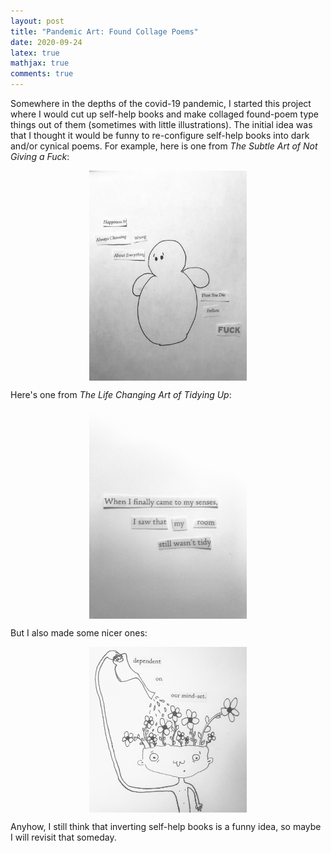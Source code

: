```yaml
---
layout: post 
title: "Pandemic Art: Found Collage Poems"
date: 2020-09-24
latex: true 
mathjax: true
comments: true
---
```


Somewhere in the depths of the covid-19 pandemic, I started this project where I would cut up self-help books and make collaged found-poem type things out of them (sometimes with little illustrations). The initial idea was that I thought it would be funny to re-configure self-help books into dark and/or cynical poems. For example, here is one from *The Subtle Art of Not Giving a Fuck*: 

<p>
<center>
<img alt="Life Changing" align="center" src="/figs/2020-09-24-pandemic-art/life_changing.jpg" width="50%">
</center>
</p>

Here's one from *The Life Changing Art of Tidying Up*:

<p>
<center>
<img alt="Tidying" align="center" src="/figs/2020-09-24-pandemic-art/tidying.jpg" width="50%">
</center>
</p>

But I also made some nicer ones: 

<p>
<center>
<img alt="Tidying" align="center" src="/figs/2020-09-24-pandemic-art/mindset.jpg" width="50%">
</center>
</p>

Anyhow, I still think that inverting self-help books is a funny idea, so maybe I will revisit that someday.